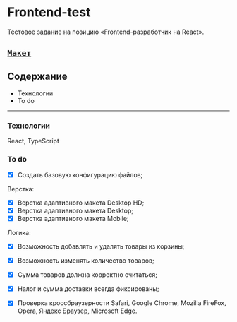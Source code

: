 # Frontend-test

Тестовое задание на позицию «Frontend-разработчик на React».

<code>[Макет](https://www.figma.com/file/X6Xu67vhH0787Mt3LhTIUC/React-Test-(Copy)?node-id=1-3&t=9hDEe6zxZF5aC7SR-0)
</code>
---
## Содержание 
* Технологии
* To do
---
### Технологии 

React, TypeScript

### To do

- [x] Создать базовую конфигурацию файлов;

Верстка:

- [x] Верстка адаптивного макета Desktop HD;
- [x] Верстка адаптивного макета Desktop;
- [x] Верстка адаптивного макета Mobile;

Логика:
- [x] Возможность добавлять и удалять товары из корзины;
- [x] Возможность изменять количество товаров;
- [x] Сумма товаров должна корректно считаться;
- [x] Налог и сумма доставки всегда фиксированы;

- [x] Проверка кроссбраузерности  Safari, Google Chrome, Mozilla FireFox, Opera, Яндекс Браузер, Microsoft Edge.
